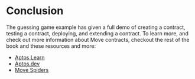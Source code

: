 # Conclusion

The guessing game example has given a full demo of creating a contract, testing a contract, deploying, and extending
a contract. To learn more, and check out more information about Move contracts, checkout the rest of the book and these
resources and more:

* [Aptos Learn](https://learn.aptoslabs.com)
* [Aptos.dev](https://aptos.dev)
* [Move Spiders](https://movespiders.com)